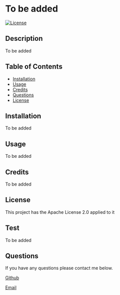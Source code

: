 
  # To be added
  
[![License](https://img.shields.io/badge/License-Apache_2.0-blue.svg)](https://opensource.org/licenses/Apache-2.0)
## Description
  
To be added

## Table of Contents


- [Installation](#installation)
- [Usage](#usage)
- [Credits](#credits)
- [Questions](#questions)
- [License](#license)

## Installation
  
To be added
  
## Usage

To be added

## Credits

To be added


## License

This project has the Apache License 2.0 applied to it
  

## Test

To be added

## Questions

If you have any questions please contact me below.

[Github](https://github.com/)

[Email](@)
